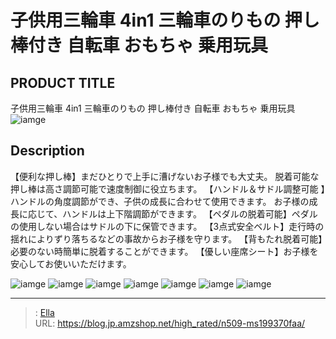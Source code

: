 # 子供用三輪車 4in1 三輪車のりもの 押し棒付き  自転車 おもちゃ 乗用玩具


## PRODUCT TITLE 

子供用三輪車 4in1 三輪車のりもの 押し棒付き  自転車 おもちゃ 乗用玩具![iamge](https://b2bfiles1.gigab2b.cn/image/wkseller/305/199289/20210902_895914152244ba6a22d451a64179c453.jpg)

## Description

【便利な押し棒】まだひとりで上手に漕げないお子様でも大丈夫。 脱着可能な押し棒は高さ調節可能で速度制御に役立ちます。
【ハンドル＆サドル調整可能  】ハンドルの角度調節ができ、子供の成長に合わせて使用できます。 お子様の成長に応じて、ハンドルは上下階調節ができます。
【ペダルの脱着可能】ペダルの使用しない場合はサドルの下に保管できます。
【3点式安全ベルト】走行時の揺れによりずり落ちるなどの事故からお子様を守ります。
【背もたれ脱着可能】必要のない時簡単に脱着することができます。
【優しい座席シート】お子様を安心してお使いいただけます。




![iamge](https://b2bfiles1.gigab2b.cn/image/wkseller/305/199289/20210902_a8faf2c36f20fd344d3303c2e821604b.jpg)
![iamge](https://b2bfiles1.gigab2b.cn/image/wkseller/305/199289/20210902_b71fe19a127893f8a1b763b2085d7452.jpg)
![iamge](https://b2bfiles1.gigab2b.cn/image/wkseller/305/199289/20210902_6e79ed6e118f7b2302c7595a8d6027f9.jpg)
![iamge](https://b2bfiles1.gigab2b.cn/image/wkseller/305/20230501_547f0c715e28b6388af758594b78557e.jpg)
![iamge](nan)
![iamge](nan)
![iamge](nan)


---

> : [Ella](https://blog.jp.amzshop.net/)  
> URL: https://blog.jp.amzshop.net/high_rated/n509-ms199370faa/  

